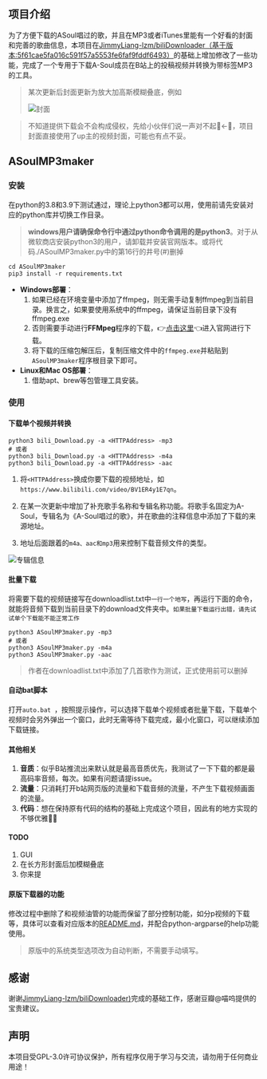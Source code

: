## 项目介绍

为了方便下载的ASoul唱过的歌，并且在MP3或者iTunes里能有一个好看的封面和完善的歌曲信息，本项目在[JimmyLiang-lzm/biliDownloader（基于版本:5f61cae5fa016c591f57a5553fe6faf9fddf6493）](https://github.com/JimmyLiang-lzm/biliDownloader)的基础上增加修改了一些功能，完成了一个专用于下载A-Soul成员在B站上的投稿视频并转换为带标签MP3的工具。
>   某次更新后封面更新为放大加高斯模糊叠底，例如
>   
>   ![封面](https://user-images.githubusercontent.com/37724877/144447122-83d47cba-63b9-4bd0-bfe5-d16d37b9e51b.PNG)



>   不知道提供下载会不会构成侵权，先给小伙伴们说一声对不起🙇←🏃，项目封面直接使用了up主的视频封面，可能也有点不妥。

## ASoulMP3maker

### 安装

在python的3.8和3.9下测试通过，理论上python3都可以用，使用前请先安装对应的python库并切换工作目录。
> **windows用户请确保命令行中通过python命令调用的是python3**。对于从微软商店安装python3的用户，请卸载并安装官网版本。或将代码./ASoulMP3maker.py中的第16行的井号(#)删掉

```shell
cd ASoulMP3maker
pip3 install -r requirements.txt
```

-   **Windows部署**：
    1. 如果已经在环境变量中添加了ffmpeg，则无需手动复制ffmpeg到当前目录。换言之，如果要使用系统中的ffmpeg，请保证当前目录下没有ffmpeg.exe
    2. 否则需要手动进行**FFMpeg**程序的下载，👉[点击这里](http://ffmpeg.org/download.html)👈进入官网进行下载。
    3. 将下载的压缩包解压后，复制压缩文件中的`ffmpeg.exe`并粘贴到`ASoulMP3maker`程序根目录下即可。
-   **Linux和Mac OS部署**：
    1.   借助apt、brew等包管理工具安装。

### 使用

#### 下载单个视频并转换

```shell
python3 bili_Download.py -a <HTTPAddress> -mp3
# 或者
python3 bili_Download.py -a <HTTPAddress> -m4a
python3 bili_Download.py -a <HTTPAddress> -aac
```
1.   将`<HTTPAddress>`换成你要下载的视频地址，如`https://www.bilibili.com/video/BV1ER4y1E7qn`。

2.  在某一次更新中增加了补充歌手名称和专辑名称功能。将歌手名固定为A-Soul，专辑名为《A-Soul唱过的歌》，并在歌曲的注释信息中添加了下载的来源地址。

3. 地址后面跟着的`m4a、aac和mp3`用来控制下载音频文件的类型。

![专辑信息](https://user-images.githubusercontent.com/37724877/144447137-ef687305-d95e-4160-96b1-a70e88f1d807.jpg)

#### 批量下载

将需要下载的视频链接写在downloadlist.txt中`一行一个地写`，再运行下面的命令，就能将音频下载到当前目录下的download文件夹中。`如果批量下载运行出错，请先试试单个下载能不能正常工作`
```shell
python3 ASoulMP3maker.py -mp3
# 或者
python3 ASoulMP3maker.py -m4a
python3 ASoulMP3maker.py -aac
```
> 作者在downloadlist.txt中添加了几首歌作为测试，正式使用前可以删掉

#### 自动bat脚本

打开`auto.bat `，按照提示操作，可以选择下载单个视频或者批量下载，下载单个视频时会另外弹出一个窗口，此时无需等待下载完成，最小化窗口，可以继续添加下载链接。

#### 其他相关

1.   **音质**：似乎B站推流出来默认就是最高音质优先，我测试了一下下载的都是最高码率音频，每次。如果有问题请提issue。
2.   **流量**：只消耗打开b站网页版的流量和下载音频的流量，不产生下载视频画面的流量。
3.   **代码**：想在保持原有代码的结构的基础上完成这个项目，因此有的地方实现的不够优雅🧎‍♀️

#### TODO
1. GUI
2. 在长方形封面后加模糊叠底
3. 你来提

#### 原版下载器的功能

修改过程中删除了和视频油管的功能而保留了部分控制功能，如分p视频的下载等，具体可以查看对应版本的[README.md](https://github.com/JimmyLiang-lzm/biliDownloader/blob/91752cf232125e0d25ebc902d3c8abc2e9ebb2b3/README.md)，并配合python-argparse的help功能使用。

>   原版中的系统类型选项改为自动判断，不需要手动填写。

## 感谢

谢谢[JimmyLiang-lzm/biliDownloader)](https://github.com/JimmyLiang-lzm/biliDownloader)完成的基础工作，感谢豆瓣@喵呜提供的宝贵建议。

## 声明

本项目受GPL-3.0许可协议保护，所有程序仅用于学习与交流，请勿用于任何商业用途！
